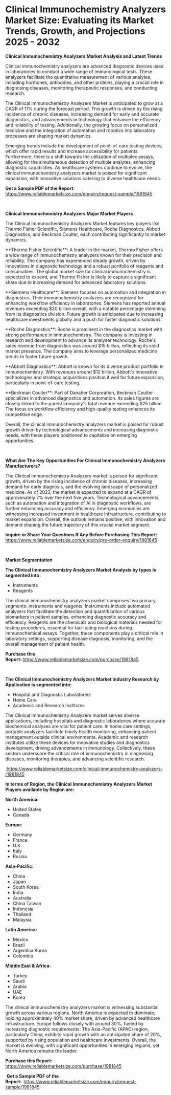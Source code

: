 <p><h1>Clinical Immunochemistry Analyzers Market Size: Evaluating its Market Trends, Growth, and Projections 2025 - 2032</h1></p><p><strong>Clinical Immunochemistry Analyzers Market Analysis and Latest Trends</strong></p>
<p><p>Clinical immunochemistry analyzers are advanced diagnostic devices used in laboratories to conduct a wide range of immunological tests. These analyzers facilitate the quantitative measurement of various analytes, including hormones, antibodies, and other proteins, playing a crucial role in diagnosing diseases, monitoring therapeutic responses, and conducting research.</p><p>The Clinical Immunochemistry Analyzers Market is anticipated to grow at a CAGR of 11% during the forecast period. This growth is driven by the rising incidence of chronic diseases, increasing demand for early and accurate diagnostics, and advancements in technology that enhance the efficiency and reliability of testing. Additionally, the growing focus on personalized medicine and the integration of automation and robotics into laboratory processes are shaping market dynamics.</p><p>Emerging trends include the development of point-of-care testing devices, which offer rapid results and increase accessibility for patients. Furthermore, there is a shift towards the utilization of multiplex assays, allowing for the simultaneous detection of multiple analytes, enhancing diagnostic capabilities. As healthcare systems continue to evolve, the clinical immunochemistry analyzers market is poised for significant expansion, with innovative solutions catering to diverse healthcare needs.</p></p>
<p><strong>Get a Sample PDF of the Report:&nbsp;</strong> <a href="https://www.reliablemarketsize.com/enquiry/request-sample/1981845?utm_campaign=1991&utm_medium=2&utm_source=Github&utm_content=ia&utm_term=16042025&utm_id=clinical-immunochemistry-analyzers">https://www.reliablemarketsize.com/enquiry/request-sample/1981845</a></p>
<p>&nbsp;</p>
<p><strong>Clinical Immunochemistry Analyzers Major Market Players</strong></p>
<p><p>The Clinical Immunochemistry Analyzers Market features key players like Thermo Fisher Scientific, Siemens Healthcare, Roche Diagnostics, Abbott Diagnostics, and Beckman Coulter, each contributing significantly to market dynamics.</p><p>**Thermo Fisher Scientific**: A leader in the market, Thermo Fisher offers a wide range of immunochemistry analyzers known for their precision and reliability. The company has experienced steady growth, driven by innovations in diagnostic technology and a robust portfolio of reagents and consumables. The global market size for clinical immunochemistry is expected to expand, and Thermo Fisher is likely to capture a significant share due to increasing demand for advanced laboratory solutions.</p><p>**Siemens Healthcare**: Siemens focuses on automation and integration in diagnostics. Their immunochemistry analyzers are recognized for enhancing workflow efficiency in laboratories. Siemens has reported annual revenues exceeding $20 billion overall, with a notable percentage stemming from its diagnostics division. Future growth is anticipated due to increasing healthcare investments globally and a push for faster diagnostic solutions.</p><p>**Roche Diagnostics**: Roche is prominent in the diagnostics market with strong performance in immunochemistry. The company is investing in research and development to advance its analyzer technology. Roche's sales revenue from diagnostics was around $15 billion, reflecting its solid market presence. The company aims to leverage personalized medicine trends to foster future growth.</p><p>**Abbott Diagnostics**: Abbott is known for its diverse product portfolio in immunochemistry. With revenues around $12 billion, Abbott's innovative technologies and strategic acquisitions position it well for future expansion, particularly in point-of-care testing.</p><p>**Beckman Coulter**: Part of Danaher Corporation, Beckman Coulter specializes in advanced diagnostics and automation. Its sales figures are closely linked to the parent company's total revenue exceeding $25 billion. The focus on workflow efficiency and high-quality testing enhances its competitive edge.</p><p>Overall, the clinical immunochemistry analyzers market is poised for robust growth driven by technological advancements and increasing diagnostic needs, with these players positioned to capitalize on emerging opportunities.</p></p>
<p>&nbsp;</p>
<p><strong>What Are The Key Opportunities For Clinical Immunochemistry Analyzers Manufacturers?</strong></p>
<p><p>The Clinical Immunochemistry Analyzers market is poised for significant growth, driven by the rising incidence of chronic diseases, increasing demand for early diagnosis, and the evolving landscape of personalized medicine. As of 2023, the market is expected to expand at a CAGR of approximately 7% over the next five years. Technological advancements, such as automation and integration of AI in diagnostic workflows, are further enhancing accuracy and efficiency. Emerging economies are witnessing increased investment in healthcare infrastructure, contributing to market expansion. Overall, the outlook remains positive, with innovation and demand shaping the future trajectory of this crucial market segment.</p></p>
<p><strong>Inquire or Share Your Questions If Any Before Purchasing This Report:</strong> <a href="https://www.reliablemarketsize.com/enquiry/pre-order-enquiry/1981845?utm_campaign=1991&utm_medium=2&utm_source=Github&utm_content=ia&utm_term=16042025&utm_id=clinical-immunochemistry-analyzers">https://www.reliablemarketsize.com/enquiry/pre-order-enquiry/1981845</a></p>
<p>&nbsp;</p>
<p><strong>Market Segmentation</strong></p>
<p><strong>The Clinical Immunochemistry Analyzers Market Analysis by types is segmented into:</strong></p>
<p><ul><li>Instruments</li><li>Reagents</li></ul></p>
<p><p>The clinical immunochemistry analyzers market comprises two primary segments: instruments and reagents. Instruments include automated analyzers that facilitate the detection and quantification of various biomarkers in patient samples, enhancing diagnostic accuracy and efficiency. Reagents are the chemicals and biological materials needed for testing procedures, essential for facilitating reactions during immunochemical assays. Together, these components play a critical role in laboratory settings, supporting disease diagnosis, monitoring, and the overall management of patient health.</p></p>
<p><strong>Purchase this Report:&nbsp;</strong><a href="https://www.reliablemarketsize.com/purchase/1981845?utm_campaign=1991&utm_medium=2&utm_source=Github&utm_content=ia&utm_term=16042025&utm_id=clinical-immunochemistry-analyzers">https://www.reliablemarketsize.com/purchase/1981845</a></p>
<p>&nbsp;</p>
<p><strong>The Clinical Immunochemistry Analyzers Market Industry Research by Application is segmented into:</strong></p>
<p><ul><li>Hospital and Diagnostic Laboratories</li><li>Home Care</li><li>Academic and Research Institutes</li></ul></p>
<p><p>The Clinical Immunochemistry Analyzers market serves diverse applications, including hospitals and diagnostic laboratories where accurate biochemical analyses are vital for patient care. In home care settings, portable analyzers facilitate timely health monitoring, enhancing patient management outside clinical environments. Academic and research institutes utilize these devices for innovative studies and diagnostics development, driving advancements in immunology. Collectively, these sectors underscore the critical role of immunochemistry in diagnosing diseases, monitoring therapies, and advancing scientific research.</p></p>
<p><a href="https://www.reliablemarketsize.com/clinical-immunochemistry-analyzers-r1981845?utm_campaign=1991&utm_medium=2&utm_source=Github&utm_content=ia&utm_term=16042025&utm_id=clinical-immunochemistry-analyzers">&nbsp;https://www.reliablemarketsize.com/clinical-immunochemistry-analyzers-r1981845</a></p>
<p><strong>In terms of Region, the Clinical Immunochemistry Analyzers Market Players available by Region are:</strong></p>
<p>
    <p> <strong> North America: </strong>
        <ul>
            <li>United States</li>
            <li>Canada</li>
        </ul>
        </p> 
    <p> <strong> Europe: </strong>
        <ul>
            <li>Germany</li>
            <li>France</li>
            <li>U.K.</li>
            <li>Italy</li>
            <li>Russia</li>
        </ul>
        </p> 
    <p> <strong> Asia-Pacific: </strong>
        <ul>
            <li>China</li>
            <li>Japan</li>
            <li>South Korea</li>
            <li>India</li>
            <li>Australia</li>
            <li>China Taiwan</li>
            <li>Indonesia</li>
            <li>Thailand</li>
            <li>Malaysia</li>
        </ul>
        </p> 
    <p> <strong> Latin America: </strong>
        <ul>
            <li>Mexico</li>
            <li>Brazil</li>
            <li>Argentina Korea</li>
            <li>Colombia</li>
        </ul>
        </p> 
    <p> <strong> Middle East & Africa: </strong>
        <ul>
            <li>Turkey</li>
            <li>Saudi</li>
            <li>Arabia</li>
            <li>UAE</li>
            <li>Korea</li>
        </ul>
    </p>
    </p>
<p><p>The clinical immunochemistry analyzers market is witnessing substantial growth across various regions. North America is expected to dominate, holding approximately 40% market share, driven by advanced healthcare infrastructure. Europe follows closely with around 30%, fueled by increasing diagnostic requirements. The Asia-Pacific (APAC) region, particularly China, exhibits rapid growth with an anticipated share of 20%, supported by rising population and healthcare investments. Overall, the market is evolving, with significant opportunities in emerging regions, yet North America remains the leader.</p></p>
<p><strong>Purchase this Report: </strong><a href="https://www.reliablemarketsize.com/purchase/1981845?utm_campaign=1991&utm_medium=2&utm_source=Github&utm_content=ia&utm_term=16042025&utm_id=clinical-immunochemistry-analyzers">https://www.reliablemarketsize.com/purchase/1981845</a></p>
<p>&nbsp;<strong>Get a Sample PDF of the Report:&nbsp;&nbsp;</strong><a href="https://www.reliablemarketsize.com/enquiry/request-sample/1981845?utm_campaign=1991&utm_medium=2&utm_source=Github&utm_content=ia&utm_term=16042025&utm_id=clinical-immunochemistry-analyzers">https://www.reliablemarketsize.com/enquiry/request-sample/1981845</a></p>
<p><strong></strong></p>
<p><p></p><p></p><p></p></p>